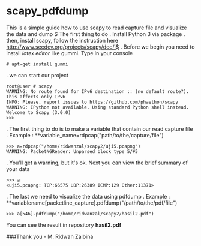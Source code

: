 # scapy_pdfdump
This is a simple guide how to use scapy to read capture file and visualize the data and dump $
The first thing to do
. Install Python 3 via package
. then, install scapy, follow the instruction here http://www.secdev.org/projects/scapy/doc/i$
. Before we begin you need to install *latex editor* like gummi. Type in your console    
```
# apt-get install gummi
```
. we can start our project
```
root@user # scapy
WARNING: No route found for IPv6 destination :: (no default route?). This affects only IPv6
INFO: Please, report issues to https://github.com/phaethon/scapy
WARNING: IPython not available. Using standard Python shell instead.
Welcome to Scapy (3.0.0)
>>> 
```
. The first thing to do is to make a variable that contain our read capture file 
. Example : **variable_name=rdpcap("path/to/the/capture/file")
```
>>> a=rdpcap("/home/ridwanzal/scapy2/uji5.pcapng")
WARNING: PacketNGReader: Unparsed block type 5/#5
```
. You'll get a warning, but it's ok. Next you can view the brief summary of your data
```
>>> a
<uji5.pcapng: TCP:66575 UDP:26389 ICMP:129 Other:11371>
```
. The last we need to visualize the data using pdfdump 
. Example : **variablename[packetline_capture].pdfdump("/path/to/the/pdf/file")
```
>>> a[546].pdfdump("/home/ridwanzal/scapy2/hasil2.pdf")
```

You can see the result in repository **hasil2.pdf**


###Thank you - M. Ridwan Zalbina
